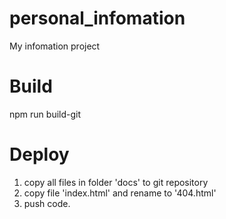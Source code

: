 # personal_infomation
My infomation project

# Build
npm run build-git

# Deploy
1. copy all files in folder 'docs' to git repository
2. copy file 'index.html' and rename to '404.html'
3. push code.
